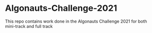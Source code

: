 # Algonauts-Challenge-2021
This repo contains work done in the Algonauts Challenge 2021 for both mini-track and full track
